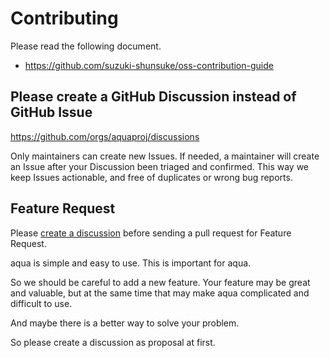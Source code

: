 # Contributing

Please read the following document.

- https://github.com/suzuki-shunsuke/oss-contribution-guide

## Please create a GitHub Discussion instead of GitHub Issue

https://github.com/orgs/aquaproj/discussions

Only maintainers can create new Issues. If needed, a maintainer will create an Issue after your Discussion been triaged and confirmed.
This way we keep Issues actionable, and free of duplicates or wrong bug reports.

## Feature Request

Please [create a discussion](https://github.com/orgs/aquaproj/discussions/new?category=feature-request) before sending a pull request for Feature Request.

aqua is simple and easy to use.
This is important for aqua.

So we should be careful to add a new feature.
Your feature may be great and valuable, but at the same time that may make aqua complicated and difficult to use.

And maybe there is a better way to solve your problem.

So please create a discussion as proposal at first.
